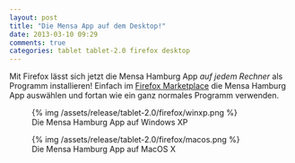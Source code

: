 ```yaml
---
layout: post
title: "Die Mensa App auf dem Desktop!"
date: 2013-03-10 09:29
comments: true
categories: tablet tablet-2.0 firefox desktop
---
```


Mit Firefox lässt sich jetzt die Mensa Hamburg App *auf jedem Rechner* als 
Programm installieren! Einfach im [Firefox Marketplace](https://marketplace.firefox.com/app/mensa-hamburg/)
die Mensa Hamburg App auswählen und fortan wie ein ganz normales Programm verwenden.


<figure>
	{% img /assets/release/tablet-2.0/firefox/winxp.png %}
	<figcaption>Die Mensa Hamburg App auf Windows XP</figcaption>
</figure> 

<figure>
	{% img /assets/release/tablet-2.0/firefox/macos.png %}
	<figcaption>Die Mensa Hamburg App auf MacOS X</figcaption>
</figure> 

